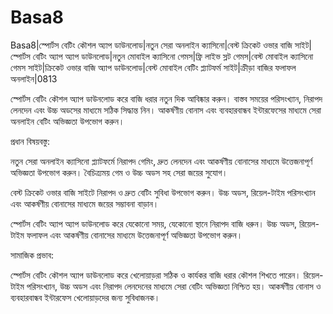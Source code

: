 # Basa8

Basa8|স্পোর্টস বেটিং কৌশল অ্যাপ ডাউনলোড|নতুন সেরা অনলাইন ক্যাসিনো|বেস্ট ক্রিকেট ওভার বাজি সাইট|স্পোর্টস বেটিং অ্যাপ অ্যাপ ডাউনলোড|নতুন মোবাইল ক্যাসিনো গেমস|ফ্রি লাইভ স্লট গেমস|বেস্ট মোবাইল ক্যাসিনো গেমস সাইট|ক্রিকেট ওভার বাজি অ্যাপ ডাউনলোড|বেস্ট মোবাইল বেটিং প্ল্যাটফর্ম সাইট|ক্রীড়া বাজির ফলাফল অনলাইন|0813

স্পোর্টস বেটিং কৌশল অ্যাপ ডাউনলোড করে বাজি ধরার নতুন দিক আবিষ্কার করুন। বাস্তব সময়ের পরিসংখ্যান, নিরাপদ লেনদেন এবং উচ্চ অডসের মাধ্যমে সঠিক সিদ্ধান্ত নিন। আকর্ষণীয় বোনাস এবং ব্যবহারবান্ধব ইন্টারফেসের মাধ্যমে সেরা অনলাইন বেটিং অভিজ্ঞতা উপভোগ করুন।

প্রধান বিষয়বস্তু:

নতুন সেরা অনলাইন ক্যাসিনো প্ল্যাটফর্মে নিরাপদ গেমিং, দ্রুত লেনদেন এবং আকর্ষণীয় বোনাসের মাধ্যমে উত্তেজনাপূর্ণ অভিজ্ঞতা উপভোগ করুন। বৈচিত্র্যময় গেম ও উচ্চ অডস সহ সেরা জয়ের সুযোগ।

বেস্ট ক্রিকেট ওভার বাজি সাইটে নিরাপদ ও দ্রুত বেটিং সুবিধা উপভোগ করুন। উচ্চ অডস, রিয়েল-টাইম পরিসংখ্যান এবং আকর্ষণীয় বোনাসের মাধ্যমে জয়ের সম্ভাবনা বাড়ান।

স্পোর্টস বেটিং অ্যাপ অ্যাপ ডাউনলোড করে যেকোনো সময়, যেকোনো স্থানে নিরাপদ বাজি ধরুন। উচ্চ অডস, রিয়েল-টাইম ফলাফল এবং আকর্ষণীয় বোনাসের মাধ্যমে উত্তেজনাপূর্ণ অভিজ্ঞতা উপভোগ করুন।

সামাজিক প্রভাব:

স্পোর্টস বেটিং কৌশল অ্যাপ ডাউনলোড করে খেলোয়াড়রা সঠিক ও কার্যকর বাজি ধরার কৌশল শিখতে পারেন। রিয়েল-টাইম পরিসংখ্যান, উচ্চ অডস এবং নিরাপদ লেনদেনের মাধ্যমে সেরা বেটিং অভিজ্ঞতা নিশ্চিত হয়। আকর্ষণীয় বোনাস ও ব্যবহারবান্ধব ইন্টারফেস খেলোয়াড়দের জন্য সুবিধাজনক।

